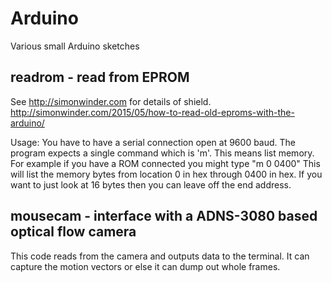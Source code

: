 # Arduino
Various small Arduino sketches

## readrom - read from EPROM
See http://simonwinder.com for details of shield.
http://simonwinder.com/2015/05/how-to-read-old-eproms-with-the-arduino/

Usage: You have to have a serial connection open at 9600 baud. The program expects a single command which is 'm'. This means list memory. For example if you have a ROM connected you might type "m 0 0400" This will list the memory bytes from location 0 in hex through 0400 in hex. If you want to just look at 16 bytes then you can leave off the end address.

## mousecam - interface with a ADNS-3080 based optical flow camera

This code reads from the camera and outputs data to the terminal. It can capture the motion vectors or else it can dump out whole frames.


